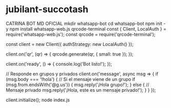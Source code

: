 # jubilant-succotash
CATRINA BOT MD OFICIAL 
mkdir whatsapp-bot
cd whatsapp-bot
npm init -y
npm install whatsapp-web.js qrcode-terminal
const { Client, LocalAuth } = require('whatsapp-web.js');
const qrcode = require('qrcode-terminal');

const client = new Client({
    authStrategy: new LocalAuth()
});

client.on('qr', (qr) => {
    qrcode.generate(qr, { small: true });
});

client.on('ready', () => {
    console.log('Bot listo!');
});

// Responde en grupos y privados
client.on('message', async msg => {
    if (msg.body === '!hola') {
        // Si el mensaje viene de un grupo
        if (msg.from.endsWith('@g.us')) {
            msg.reply('¡Hola grupo!');
        } else {
            // Mensaje privado
            msg.reply('¡Hola, este es un mensaje privado!');
        }
    }
});

client.initialize();
node index.js